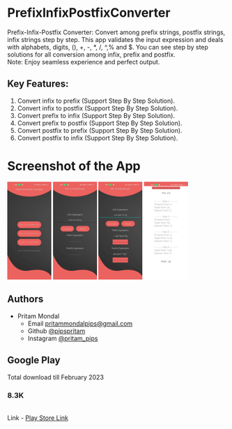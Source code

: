 # PrefixInfixPostfixConverter
Prefix-Infix-Postfix Converter: Convert among prefix strings, postfix strings, infix strings step by step. This app validates the input expression and deals with alphabets, digits, (), +, -, *, /, ^,% and $.
You can see step by step solutions for all conversion among infix, prefix and postfix.<br>
Note: Enjoy seamless experience and perfect output.

## Key Features:
1. Convert infix to prefix (Support Step By Step Solution).
2. Convert infix to postfix (Support Step By Step Solution).
3. Convert prefix to infix (Support Step By Step Solution).
4. Convert prefix to postfix (Support Step By Step Solution).
5. Convert postfix to prefix (Support Step By Step Solution).
6. Convert postfix to infix (Support Step By Step Solution).

# Screenshot of the App
<p float="left">
<img src="./i1.jpeg" width=20% height=20%>
<img src="./i2.jpeg" width=20% height=20%>
<img src="./i3.jpeg" width=20% height=20%>
<img src="./i4.jpeg" width=20% height=20%>
</p>

## Authors
* Pritam Mondal 
    * Email <pritammondalpips@gmail.com>
    * Github [@pipspritam](https://github.com/pipspritam "pipspritam profile")
    * Instagram [@pritam_pips](https://www.instagram.com/pritam_pips "Pritam's instagram")
    
## Google Play
Total download till February 2023 <h3> 8.3K </h3><br>
Link - [Play Store Link](https://play.google.com/store/apps/details?id=com.prefix_infix_postfix_converter.prefix_infix_postfix_converter)
